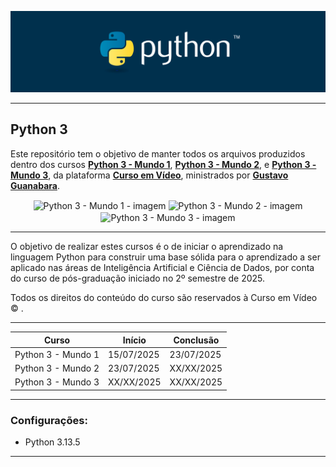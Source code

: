 <div align="center">

![Python - imagem](imagens/python-logo.png)

</div>

---

## Python 3 

Este repositório tem o objetivo de manter todos os arquivos produzidos dentro dos cursos **[Python 3 - Mundo 1](https://www.cursoemvideo.com/curso/python-3-mundo-1/)**, **[Python 3 - Mundo 2](https://www.cursoemvideo.com/curso/python-3-mundo-2/)**, e **[Python 3 - Mundo 3](https://www.cursoemvideo.com/curso/python-3-mundo-3/)**, da plataforma **[Curso em Vídeo](https://www.cursoemvideo.com/)**, ministrados por **[Gustavo Guanabara](https://www.linkedin.com/in/guanabara/)**. 

<div align="center">

<img src="imagens/python3–mundo1-logo.png" alt="Python 3 - Mundo 1 - imagem" align="center" widht="250px" height="250px">
<img src="imagens/python3–mundo2-logo.png" alt="Python 3 - Mundo 2 - imagem" align="center" widht="250px" height="250px">
<img src="imagens/python3–mundo3-logo.png" alt="Python 3 - Mundo 3 - imagem" align="center" widht="250px" height="250px">

</div>

---

O objetivo de realizar estes cursos é o de iniciar o aprendizado na linguagem Python para construir uma base sólida para o aprendizado a ser aplicado nas áreas de Inteligência Artificial e Ciência de Dados, por conta do curso de pós-graduação iniciado no 2º semestre de 2025. 

Todos os direitos do conteúdo do curso são reservados à Curso em Vídeo © ️.

---

| Curso               | Início     | Conclusão  |
|---------------------|------------|------------|
| Python 3 - Mundo 1  | 15/07/2025 | 23/07/2025 |
| Python 3 - Mundo 2  | 23/07/2025 | XX/XX/2025 |
| Python 3 - Mundo 3  | XX/XX/2025 | XX/XX/2025 |

---
### Configurações: 

* Python 3.13.5
---

